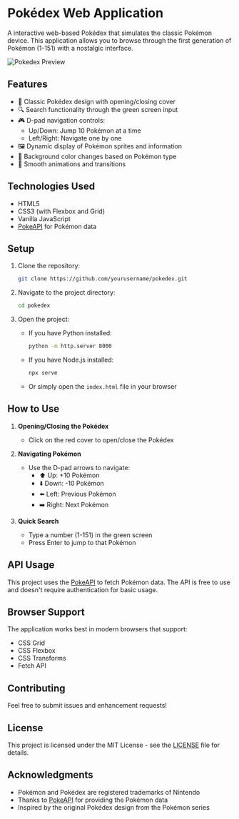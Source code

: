 # Pokédex Web Application

A interactive web-based Pokédex that simulates the classic Pokémon device. This application allows you to browse through the first generation of Pokémon (1-151) with a nostalgic interface.

![Pokedex Preview](pokedex.png)

## Features

- 📱 Classic Pokédex design with opening/closing cover
- 🔍 Search functionality through the green screen input
- 🎮 D-pad navigation controls:
  - Up/Down: Jump 10 Pokémon at a time
  - Left/Right: Navigate one by one
- 🖼️ Dynamic display of Pokémon sprites and information
- 🎨 Background color changes based on Pokémon type
- 💫 Smooth animations and transitions

## Technologies Used

- HTML5
- CSS3 (with Flexbox and Grid)
- Vanilla JavaScript
- [PokeAPI](https://pokeapi.co/) for Pokémon data

## Setup

1. Clone the repository:
   ```bash
   git clone https://github.com/yourusername/pokedex.git
   ```

2. Navigate to the project directory:
   ```bash
   cd pokedex
   ```

3. Open the project:
   - If you have Python installed:
     ```bash
     python -m http.server 8000
     ```
   - If you have Node.js installed:
     ```bash
     npx serve
     ```
   - Or simply open the `index.html` file in your browser

## How to Use

1. **Opening/Closing the Pokédex**
   - Click on the red cover to open/close the Pokédex

2. **Navigating Pokémon**
   - Use the D-pad arrows to navigate:
     - ⬆️ Up: +10 Pokémon
     - ⬇️ Down: -10 Pokémon
     - ⬅️ Left: Previous Pokémon
     - ➡️ Right: Next Pokémon

3. **Quick Search**
   - Type a number (1-151) in the green screen
   - Press Enter to jump to that Pokémon

## API Usage

This project uses the [PokeAPI](https://pokeapi.co/) to fetch Pokémon data. The API is free to use and doesn't require authentication for basic usage.

## Browser Support

The application works best in modern browsers that support:
- CSS Grid
- CSS Flexbox
- CSS Transforms
- Fetch API

## Contributing

Feel free to submit issues and enhancement requests!

## License

This project is licensed under the MIT License - see the [LICENSE](LICENSE) file for details.

## Acknowledgments

- Pokémon and Pokédex are registered trademarks of Nintendo
- Thanks to [PokeAPI](https://pokeapi.co/) for providing the Pokémon data
- Inspired by the original Pokédex design from the Pokémon series 
